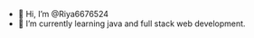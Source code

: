 - 👋 Hi, I’m @Riya6676524
- 🌱 I’m currently learning java and full stack web development.

<!---
Riya6676524/Riya6676524 is a ✨ special ✨ repository because its `README.md` (this file) appears on your GitHub profile.
You can click the Preview link to take a look at your changes.
--->
